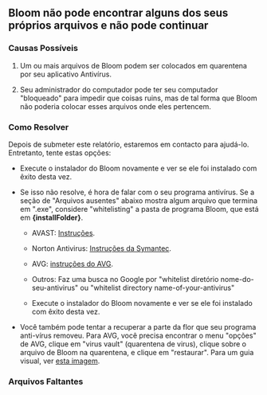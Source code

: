 ## Bloom não pode encontrar alguns dos seus próprios arquivos e não pode continuar

### Causas Possíveis

1) Um ou mais arquivos de Bloom podem ser colocados em quarentena por seu aplicativo Antivírus.

2) Seu administrador do computador pode ter seu computador "bloqueado" para impedir que coisas ruins, mas de tal forma que Bloom não poderia colocar esses arquivos onde eles pertencem.

### Como Resolver

Depois de submeter este relatório, estaremos em contacto para ajudá-lo. Entretanto, tente estas opções:

* Execute o instalador do Bloom novamente e ver se ele foi instalado com êxito desta vez.

* Se isso não resolve, é hora de falar com o seu programa antivírus. Se a seção de "Arquivos ausentes" abaixo mostra algum arquivo que termina em ".exe", considere "whitelisting" a pasta de programa Bloom, que está em **{installFolder}**.
    
    * AVAST: [Instruções](http://www.getavast.net/support/managing-exceptions).
    * Norton Antivirus: [Instruções da Symantec](https://support.symantec.com/en_US/article.HOWTO80920.html).
    * AVG: [instruções do AVG](https://support.avg.com/SupportArticleView?l=en_US&urlname=How-to-exclude-file-folder-or-website-from-AVG-scanning).
    * Outros: Faz uma busca no Google por "whitelist diretório nome-do-seu-antivirus" ou "whitelist directory name-of-your-antivirus"
    
    * Execute o instalador do Bloom novamente e ver se ele foi instalado com êxito desta vez.

* Você também pode tentar a recuperar a parte da flor que seu programa anti-vírus removeu. Para AVG, você precisa encontrar o menu "opções" de AVG, clique em "virus vault" (quarentena de virus), clique sobre o arquivo de Bloom na quarentena, e clique em "restaurar". Para um guia visual, ver [esta imagem](https://i.imgur.com/dlRrsSN.png).

### Arquivos Faltantes